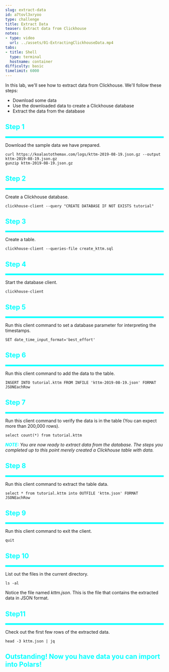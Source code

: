 ```yaml
---
slug: extract-data
id: a7tovl3xryoo
type: challenge
title: Extract Data
teaser: Extract data from Clickhouse
notes:
- type: video
  url: ../assets/01-ExtractingClickhouseData.mp4
tabs:
- title: Shell
  type: terminal
  hostname: container
difficulty: basic
timelimit: 6000
---
```


In this lab, we'll see how to extract data from Clickhouse.
We'll follow these steps:
- Download some data
- Use the downloaded data to create a Clickhouse database
- Extract the data from the database

<h2 style="color:cyan">Step 1</h2><hr style="color:cyan;background-color:cyan;height:5px">

Download the sample data we have prepared.
```
curl https://koalastothemax.com/logs/kttm-2019-08-19.json.gz --output kttm-2019-08-19.json.gz
gunzip kttm-2019-08-19.json.gz
```

<h2 style="color:cyan">Step 2</h2><hr style="color:cyan;background-color:cyan;height:5px">

Create a Clickhouse database.
```
clickhouse-client --query "CREATE DATABASE IF NOT EXISTS tutorial"
```

<h2 style="color:cyan">Step 3</h2><hr style="color:cyan;background-color:cyan;height:5px">

Create a table.
```
clickhouse-client --queries-file create_kttm.sql
```

<h2 style="color:cyan">Step 4</h2><hr style="color:cyan;background-color:cyan;height:5px">

Start the database client.
```
clickhouse-client
```

<h2 style="color:cyan">Step 5</h2><hr style="color:cyan;background-color:cyan;height:5px">

Run this client command to set a database parameter for interpreting the timestamps.
```
SET date_time_input_format='best_effort'
```

<h2 style="color:cyan">Step 6</h2><hr style="color:cyan;background-color:cyan;height:5px">

Run this client command to add the data to the table.
```
INSERT INTO tutorial.kttm FROM INFILE 'kttm-2019-08-19.json' FORMAT JSONEachRow
```

<h2 style="color:cyan">Step 7</h2><hr style="color:cyan;background-color:cyan;height:5px">

Run this client command to verify the data is in the table
(You can expect more than 200,000 rows).
```
select count(*) from tutorial.kttm
```


<p><span style="color:cyan"><strong><em>NOTE: </em></strong></span> <i>You are now ready to extract data from the database.
The steps you completed up to this point merely created a Clickhouse table with data.</i></p>


<h2 style="color:cyan">Step 8</h2><hr style="color:cyan;background-color:cyan;height:5px">

Run this client command to extract the table data.
```
select * from tutorial.kttm into OUTFILE 'kttm.json' FORMAT JSONEachRow
```

<h2 style="color:cyan">Step 9</h2><hr style="color:cyan;background-color:cyan;height:5px">

Run this client command to exit the client.
```
quit
```

<h2 style="color:cyan">Step 10</h2><hr style="color:cyan;background-color:cyan;height:5px">

List out the files in the current directory.
```
ls -al
```

Notice the file named _kttm.json_.
This is the file that contains the extracted data in JSON format.

<h2 style="color:cyan">Step11</h2><hr style="color:cyan;background-color:cyan;height:5px">

Check out the first few rows of the extracted data.
```
head -3 kttm.json | jq
```

<h2 style="color:cyan">Outstanding! Now you have data you can import into Polars!</h2>
